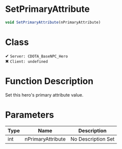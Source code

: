# SetPrimaryAttribute
```js
void SetPrimaryAttribute(nPrimaryAttribute)
```
# Class
✔ `Server: CDOTA_BaseNPC_Hero`  
✖ `Client: undefined`  

# Function Description
Set this hero's primary attribute value.
# Parameters
Type|Name|Description
--|--|--
int|nPrimaryAttribute|No Description Set
